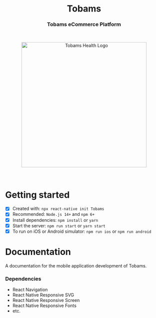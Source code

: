 <h1 align='center'>Tobams</h1>
<h3 align='center'>Tobams eCommerce Platform</h3>
<br/>
<p align="center">
  <img width="400" height="400" title="Tobams Health Logo" alt="Tobams Health Logo" src="https://github.com/ChukwuebukaN/Tobams/assets/64613243/2c98bcf4-c258-4549-8791-4a7b3b5eb03b">
</p>
<br/>
<h1>Getting started</h1>

- [x] Created with: `npx react-native init Tobams`
- [x] Recommended: `Node.js 14+` and `npm 6+`
- [x] Install dependencies: `npm install` or `yarn`
- [x] Start the server: `npm run start` or `yarn start`
- [x] To run on iOS or Android simulator: `npm run ios` or `npm run android`

<h1>Documentation</h1>

A documentation for the mobile application development of Tobams.

<h3>Dependencies</h3>

<ul>
  <li>React Navigation</li>
  <li>React Native Responsive SVG</li>
  <li>React Native Responsive Screen</li>
  <li>React Native Responsive Fonts</li>
  <li>etc.</li>
</ul>
